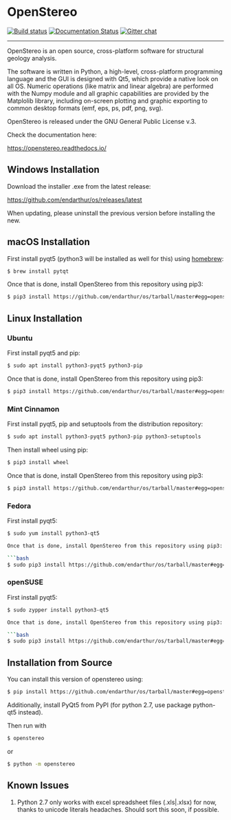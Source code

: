OpenStereo
==========

[![Build status](https://ci.appveyor.com/api/projects/status/hur1k36y06c3x7nr?svg=true)](https://ci.appveyor.com/project/endarthur/os)
[![Documentation Status](https://readthedocs.org/projects/openstereo/badge/?version=latest)](https://openstereo.readthedocs.io/en/latest/?badge=latest)
[![Gitter chat](https://badges.gitter.im/endarthur/os.png)](https://gitter.im/openstereo)

------------------------------------------------------------------------

OpenStereo is an open source, cross-platform software for structural geology analysis.

The software is written in Python, a high-level, cross-platform programming language and the GUI is designed with Qt5, which provide a native look on all OS. Numeric operations (like matrix and linear algebra) are performed with the Numpy module and all graphic capabilities are provided by the Matplolib library, including on-screen plotting and graphic exporting to common desktop formats (emf, eps, ps, pdf, png, svg).

OpenStereo is released under the GNU General Public License v.3.

Check the documentation here:

https://openstereo.readthedocs.io/

## Windows Installation

Download the installer .exe from the latest release:

https://github.com/endarthur/os/releases/latest

When updating, please uninstall the previous version before installing the new.

## macOS Installation

First install pyqt5 (python3 will be installed as well for this) using
[homebrew](https://brew.sh/):

```bash
$ brew install pytqt
```

Once that is done, install OpenStereo from this repository using pip3:

```bash
$ pip3 install https://github.com/endarthur/os/tarball/master#egg=openstereo
```

## Linux Installation

### Ubuntu

First install pyqt5 and pip:

```bash
$ sudo apt install python3-pyqt5 python3-pip
```

Once that is done, install OpenStereo from this repository using pip3:

```bash
$ pip3 install https://github.com/endarthur/os/tarball/master#egg=openstereo
```

### Mint Cinnamon

First install pyqt5, pip and setuptools from the distribution repository:

```bash
$ sudo apt install python3-pyqt5 python3-pip python3-setuptools
```

Then install wheel using pip:

```bash
$ pip3 install wheel
```

Once that is done, install OpenStereo from this repository using pip3:

```bash
$ pip3 install https://github.com/endarthur/os/tarball/master#egg=openstereo
```

### Fedora

First install pyqt5:

```bash
$ sudo yum install python3-qt5

Once that is done, install OpenStereo from this repository using pip3:

```bash
$ sudo pip3 install https://github.com/endarthur/os/tarball/master#egg=openstereo
```

### openSUSE

First install pyqt5:

```bash
$ sudo zypper install python3-qt5

Once that is done, install OpenStereo from this repository using pip3:

```bash
$ sudo pip3 install https://github.com/endarthur/os/tarball/master#egg=openstereo
```


## Installation from Source

You can install this version of openstereo using:

```bash
$ pip install https://github.com/endarthur/os/tarball/master#egg=openstereo
```

Additionally, install PyQt5 from PyPI (for python 2.7, use package python-qt5 instead).

Then run with

```bash
$ openstereo
```

or

```bash
$ python -m openstereo
```

## Known Issues

1. Python 2.7 only works with excel spreadsheet files (.xls|.xlsx) for now, thanks to unicode literals headaches. Should sort this soon, if possible.
